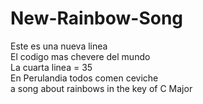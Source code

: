 # New-Rainbow-Song
Este es una nueva linea<br>
El codigo mas chevere del mundo <br>
La cuarta linea = 35 <br>
En Perulandia todos comen ceviche <br>
a song about rainbows in the key of C Major
